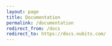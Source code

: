 ```yaml
---
layout: page
title: Documentation
permalink: /documentation
redirect_from: /docs
redirect_to: https://docs.nubits.com/
---
```

